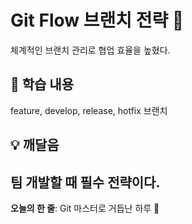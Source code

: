 # Git Flow 브랜치 전략 🌿
체계적인 브랜치 관리로 협업 효율을 높혔다.
## 📝 학습 내용
feature, develop, release, hotfix 브랜치
## 💡 깨달음
팀 개발할 때 필수 전략이다.
---
**오늘의 한 줄**: Git 마스터로 거듭난 하루 🎋
